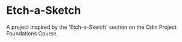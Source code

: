 # Etch-a-Sketch
A project inspired by the 'Etch-a-Sketch' section on the Odin Project Foundations Course.
